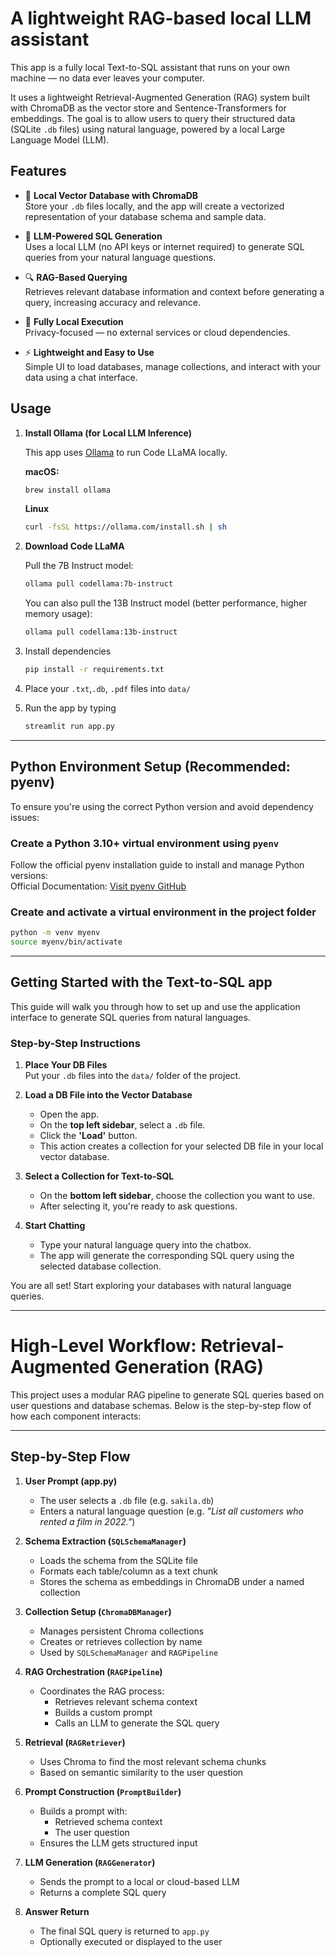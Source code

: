 # A lightweight RAG-based local LLM assistant 

This app is a fully local Text-to-SQL assistant that runs on your own machine — no data ever leaves your computer.

It uses a lightweight Retrieval-Augmented Generation (RAG) system built with ChromaDB as the vector store and Sentence-Transformers for embeddings. The goal is to allow users to query their structured data (SQLite `.db` files) using natural language, powered by a local Large Language Model (LLM).

## Features
- 💾 **Local Vector Database with ChromaDB**  
  Store your `.db` files locally, and the app will create a vectorized representation of your database schema and sample data.

- 🤖 **LLM-Powered SQL Generation**  
  Uses a local LLM (no API keys or internet required) to generate SQL queries from your natural language questions.

- 🔍 **RAG-Based Querying**  
  Retrieves relevant database information and context before generating a query, increasing accuracy and relevance.

- 🔐 **Fully Local Execution**  
  Privacy-focused — no external services or cloud dependencies.

- ⚡ **Lightweight and Easy to Use**  
  Simple UI to load databases, manage collections, and interact with your data using a chat interface.


## Usage
1. **Install Ollama (for Local LLM Inference)**

   This app uses [Ollama](https://ollama.com) to run Code LLaMA locally.

   **macOS:**
   ```bash
   brew install ollama
   ```

   **Linux**
   ```bash
   curl -fsSL https://ollama.com/install.sh | sh
   ```

2. **Download Code LLaMA**

   Pull the 7B Instruct model:
   ```bash
   ollama pull codellama:7b-instruct
   ```

   You can also pull the 13B Instruct model (better performance, higher memory usage):
   ```bash
   ollama pull codellama:13b-instruct
   ```

3. Install dependencies
   ```bash
   pip install -r requirements.txt
   ```

4. Place your `.txt`,`.db`, `.pdf` files into `data/`
5. Run the app by typing
   ```bash
   streamlit run app.py
   ```

---

## Python Environment Setup (Recommended: pyenv)

To ensure you're using the correct Python version and avoid dependency issues:

### Create a Python 3.10+ virtual environment using `pyenv`
Follow the official pyenv installation guide to install and manage Python versions:<br />
Official Documentation: [Visit pyenv GitHub](https://github.com/pyenv/pyenv)


### Create and activate a virtual environment in the project folder
```bash
python -m venv myenv
source myenv/bin/activate
```

---

## Getting Started with the Text-to-SQL app
This guide will walk you through how to set up and use the application interface to generate SQL queries from natural languages.

### Step-by-Step Instructions

1. **Place Your DB Files**  
   Put your `.db` files into the `data/` folder of the project.

2. **Load a DB File into the Vector Database**
   - Open the app.
   - On the **top left sidebar**, select a `.db` file.
   - Click the **'Load'** button.
   - This action creates a collection for your selected DB file in your local vector database.

3. **Select a Collection for Text-to-SQL**
   - On the **bottom left sidebar**, choose the collection you want to use.
   - After selecting it, you're ready to ask questions.

4. **Start Chatting**
   - Type your natural language query into the chatbox.
   - The app will generate the corresponding SQL query using the selected database collection.

You are all set! Start exploring your databases with natural language queries.

---


# High-Level Workflow: Retrieval-Augmented Generation (RAG)

This project uses a modular RAG pipeline to generate SQL queries based on user questions and database schemas. Below is the step-by-step flow of how each component interacts:

---

## Step-by-Step Flow

1. **User Prompt (app.py)**
   - The user selects a `.db` file (e.g. `sakila.db`)
   - Enters a natural language question (e.g. *"List all customers who rented a film in 2022."*)

2. **Schema Extraction (`SQLSchemaManager`)**
   - Loads the schema from the SQLite file
   - Formats each table/column as a text chunk
   - Stores the schema as embeddings in ChromaDB under a named collection

3. **Collection Setup (`ChromaDBManager`)**
   - Manages persistent Chroma collections
   - Creates or retrieves collection by name
   - Used by `SQLSchemaManager` and `RAGPipeline`

4. **RAG Orchestration (`RAGPipeline`)**
   - Coordinates the RAG process:
     - Retrieves relevant schema context
     - Builds a custom prompt
     - Calls an LLM to generate the SQL query

5. **Retrieval (`RAGRetriever`)**
   - Uses Chroma to find the most relevant schema chunks
   - Based on semantic similarity to the user question

6. **Prompt Construction (`PromptBuilder`)**
   - Builds a prompt with:
     - Retrieved schema context
     - The user question
   - Ensures the LLM gets structured input

7. **LLM Generation (`RAGGenerator`)**
   - Sends the prompt to a local or cloud-based LLM
   - Returns a complete SQL query

8. **Answer Return**
   - The final SQL query is returned to `app.py`
   - Optionally executed or displayed to the user


